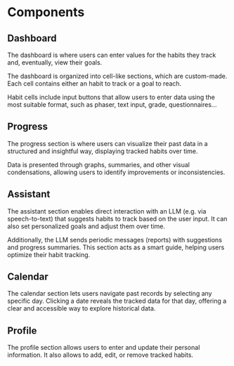 # Components

## Dashboard

The dashboard is where users can enter values for the habits they track and,
eventually, view their goals.

The dashboard is organized into cell-like sections, which are custom-made.
Each cell contains either an habit to track or a goal to reach.

Habit cells include input buttons that allow users to enter data using the
most suitable format, such as phaser, text input, grade, questionnaires...

## Progress

The progress section is where users can visualize their past data in a
structured and insightful way, displaying tracked habits over time.

Data is presented through graphs, summaries, and other visual condensations,
allowing users to identify improvements or inconsistencies.

## Assistant

The assistant section enables direct interaction with an LLM (e.g. via
speech-to-text) that suggests habits to track based on the user input.
It can also set personalized goals and adjust them over time.

Additionally, the LLM sends periodic messages (reports) with suggestions
and progress summaries.
This section acts as a smart guide, helping users optimize their habit tracking.

## Calendar

The calendar section lets users navigate past records by selecting any
specific day.
Clicking a date reveals the tracked data for that day, offering a clear
and accessible way to explore historical data.

## Profile

The profile section allows users to enter and update their personal information.
It also allows to add, edit, or remove tracked habits.

